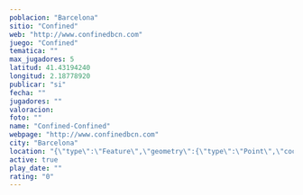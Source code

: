 ```yaml
---
poblacion: "Barcelona"
sitio: "Confined"
web: "http://www.confinedbcn.com"
juego: "Confined"
tematica: ""
max_jugadores: 5
latitud: 41.43194240
longitud: 2.18778920
publicar: "si"
fecha: ""
jugadores: ""
valoracion: 
foto: ""
name: "Confined-Confined"
webpage: "http://www.confinedbcn.com"
city: "Barcelona"
location: "{\"type\":\"Feature\",\"geometry\":{\"type\":\"Point\",\"coordinates\":[2.1877892,41.4319424]}}"
active: true
play_date: ""
rating: "0"
---
```

